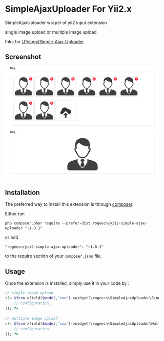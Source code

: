 SimpleAjaxUploader For Yii2.x
=============================
SimpleAjaxUploader wraper of yii2 input extension

single image upload or multiple image upload

thks for [LPology/Simple-Ajax-Uploader](https://github.com/LPology/Simple-Ajax-Uploader)

## Screenshot

![](https://github.com/rogeecn/yii2-simple-ajax-uploader/blob/master/screenshot.jpg)

Installation
------------

The preferred way to install this extension is through [composer](http://getcomposer.org/download/).

Either run

```
php composer.phar require --prefer-dist rogeecn/yii2-simple-ajax-uploader "~1.0.1"
```

or add

```
"rogeecn/yii2-simple-ajax-uploader": "~1.0.1"
```

to the require section of your `composer.json` file.


Usage
-----

Once the extension is installed, simply use it in your code by  :

```php
// single image upload
<?= $form->field($model,"xxx")->widget(\rogeecn\SimpleAjaxUploader\SingleImage::className(),[
    // configuration..
]); ?>

// multiple image upload
<?= $form->field($model,"xxx")->widget(\rogeecn\SimpleAjaxUploader\MultipleImage::className(),[
    // configuration..
]); ?>
```